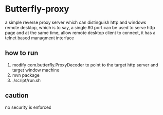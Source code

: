 Butterfly-proxy
===============

a simple reverse proxy server which can distinguish 
http and windows remote desktop, which is to say, 
a single 80 port can be used to serve http page 
and at the same time, allow remote desktop client to connect,
it has a telnet based managment interface

how to run
----------
1. modify  com.butterfly.ProxyDecoder 
to point to the target http server and target window machine
2. mvn package
3. ./script/run.sh

caution
-------
no security is enforced
